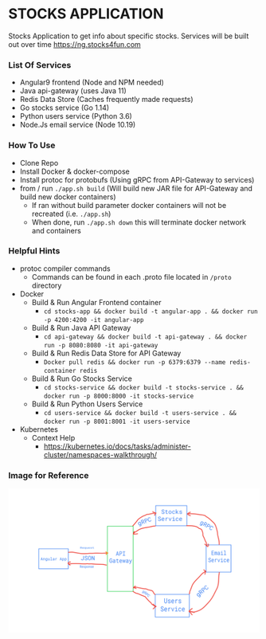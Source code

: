 # STOCKS APPLICATION

Stocks Application to get info about specific stocks. Services will be built out over time
https://ng.stocks4fun.com

### List Of Services
  - Angular9 frontend (Node and NPM needed)
  - Java api-gateway (uses Java 11)
  - Redis Data Store (Caches frequently made requests)
  - Go stocks service (Go 1.14)
  - Python users service (Python 3.6)
  - Node.Js email service (Node 10.19)
  
 ### How To Use
  - Clone Repo
  - Install Docker & docker-compose
  - Install protoc for protobufs (Using gRPC from API-Gateway to services)
  - from / run `./app.sh build` (Will build new JAR file for API-Gateway and build new docker containers)
    - If ran without build parameter docker containers will not be recreated (i.e. `./app.sh`) 
     - When done, run `./app.sh down` this will terminate docker network and containers

### Helpful Hints
  - protoc compiler commands
    - Commands can be found in each .proto file located in `/proto` directory
  - Docker
    - Build & Run Angular Frontend container
      - `cd stocks-app && docker build -t angular-app . && docker run -p 4200:4200 -it angular-app`
    - Build & Run Java API Gateway
      - `cd api-gateway && docker build -t api-gateway . && docker run -p 8080:8080 -it api-gateway`
    - Build & Run Redis Data Store for API Gateway
      - `Docker pull redis && docker run -p 6379:6379 --name redis-container redis`
    - Build & Run Go Stocks Service
      - `cd stocks-service && docker build -t stocks-service . && docker run -p 8000:8000 -it stocks-service`
    - Build & Run Python Users Service
      - `cd users-service && docker build -t users-service . && docker run -p 8001:8001 -it users-service`
  - Kubernetes
    - Context Help
      - https://kubernetes.io/docs/tasks/administer-cluster/namespaces-walkthrough/
      
### Image for Reference
![App Traffic](https://raw.githubusercontent.com/jakelemar98/stocks-app/master/autodraw%204_2_2020.png)
